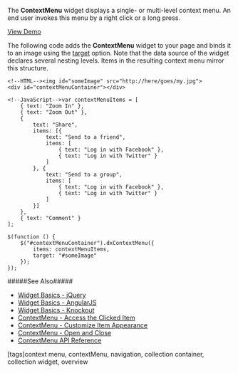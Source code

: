 The **ContextMenu** widget displays a single- or multi-level context menu. An end user invokes this menu by a right click or a long press.

<a href="http://js.devexpress.com/Demos/WidgetsGallery/#demo/actions_and_lists-context_menu-overview" class="button orange small fix-width-155" style="margin-right: 20px;" target="_blank">View Demo</a>

The following code adds the **ContextMenu** widget to your page and binds it to an image using the [target](/api-reference/10%20UI%20Widgets/dxContextMenu/1%20Configuration/target.md '/Documentation/ApiReference/UI_Widgets/dxContextMenu/Configuration/#target') option. Note that the data source of the widget declares several nesting levels. Items in the resulting context menu mirror this structure.

    <!--HTML--><img id="someImage" src="http://here/goes/my.jpg">
    <div id="contextMenuContainer"></div>

<!---->

    <!--JavaScript-->var contextMenuItems = [
        { text: "Zoom In" },
        { text: "Zoom Out" },
        {
            text: "Share",
            items: [{
                text: "Send to a friend",
                items: [
                    { text: "Log in with Facebook" },
                    { text: "Log in with Twitter" }
                ]
            }, {
                text: "Send to a group",
                items: [
                    { text: "Log in with Facebook" },
                    { text: "Log in with Twitter" }
                ]
            }]
        },
        { text: "Comment" }
    ];

    $(function () {
        $("#contextMenuContainer").dxContextMenu({
            items: contextMenuItems,
            target: "#someImage"
        });
    });

#####See Also#####
- [Widget Basics - jQuery](/concepts/00%20Getting%20Started/10%20Widget%20Basics%20-%20jQuery '/Documentation/Guide/Getting_Started/Widget_Basics_-_jQuery/')
- [Widget Basics - AngularJS](/concepts/00%20Getting%20Started/20%20Widget%20Basics%20-%20AngularJS '/Documentation/Guide/Getting_Started/Widget_Basics_-_AngularJS/')
- [Widget Basics - Knockout](/concepts/00%20Getting%20Started/25%20Widget%20Basics%20-%20Knockout '/Documentation/Guide/Getting_Started/Widget_Basics_-_Knockout/')
- [ContextMenu - Access the Clicked Item](/concepts/05%20Widgets/ContextMenu/03%20Access%20the%20Clicked%20Item.md '/Documentation/Guide/Widgets/ContextMenu/Access_the_Clicked_Item/')
- [ContextMenu - Customize Item Appearance](/concepts/05%20Widgets/ContextMenu/05%20Customize%20Item%20Appearance.md '/Documentation/Guide/Widgets/ContextMenu/Customize_Item_Appearance')
- [ContextMenu - Open and Close](/concepts/05%20Widgets/ContextMenu/10%20Open%20and%20Close%20the%20Context%20Menu '/Documentation/Guide/Widgets/ContextMenu/Open_and_Close_the_Context_Menu/')
- [ContextMenu API Reference](/api-reference/10%20UI%20Widgets/dxContextMenu '/Documentation/ApiReference/UI_Widgets/dxContextMenu/')

[tags]context menu, contextMenu, navigation, collection container, collection widget, overview